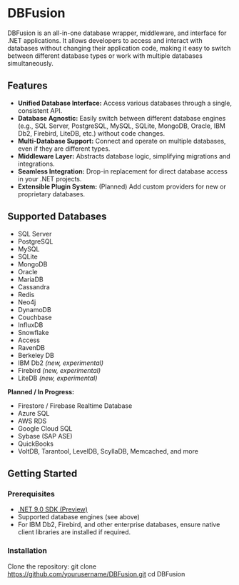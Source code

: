# DBFusion

DBFusion is an all-in-one database wrapper, middleware, and interface for .NET applications. It allows developers to access and interact with databases without changing their application code, making it easy to switch between different database types or work with multiple databases simultaneously.

## Features

- **Unified Database Interface:** Access various databases through a single, consistent API.
- **Database Agnostic:** Easily switch between different database engines (e.g., SQL Server, PostgreSQL, MySQL, SQLite, MongoDB, Oracle, IBM Db2, Firebird, LiteDB, etc.) without code changes.
- **Multi-Database Support:** Connect and operate on multiple databases, even if they are different types.
- **Middleware Layer:** Abstracts database logic, simplifying migrations and integrations.
- **Seamless Integration:** Drop-in replacement for direct database access in your .NET projects.
- **Extensible Plugin System:** (Planned) Add custom providers for new or proprietary databases.

## Supported Databases

- SQL Server
- PostgreSQL
- MySQL
- SQLite
- MongoDB
- Oracle
- MariaDB
- Cassandra
- Redis
- Neo4j
- DynamoDB
- Couchbase
- InfluxDB
- Snowflake
- Access
- RavenDB
- Berkeley DB
- IBM Db2 *(new, experimental)*
- Firebird *(new, experimental)*
- LiteDB *(new, experimental)*

**Planned / In Progress:**
- Firestore / Firebase Realtime Database
- Azure SQL
- AWS RDS
- Google Cloud SQL
- Sybase (SAP ASE)
- QuickBooks
- VoltDB, Tarantool, LevelDB, ScyllaDB, Memcached, and more

## Getting Started

### Prerequisites

- [.NET 9.0 SDK (Preview)](https://dotnet.microsoft.com/en-us/download/dotnet/9.0)
- Supported database engines (see above)
- For IBM Db2, Firebird, and other enterprise databases, ensure native client libraries are installed if required.

### Installation

Clone the repository:
git clone https://github.com/yourusername/DBFusion.git
cd DBFusion